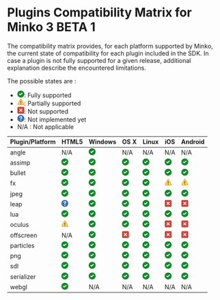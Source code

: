 Plugins Compatibility Matrix for Minko 3 BETA 1
===============================================

The compatibility matrix provides, for each platform supported by Minko, the current state of compatibility for each plugin included in the SDK. In case a plugin is not fully supported for a given release, additional explanation describe the encountered limitations.

The possible states are :

-   ![](../../doc/image/Checked.png "fig:../../doc/image/Checked.png"): Fully supported
-   ![](../../doc/image/Warning.png "fig:../../doc/image/Warning.png"): Partially supported
-   ![](../../doc/image/Error.png "fig:../../doc/image/Error.png"): Not supported
-   ![](../../doc/image/Help_16.png "fig:../../doc/image/Help_16.png"): Not implemented yet
-   N/A : Not applicable

| Plugin/Platform | HTML5 | Windows | OS X | Linux | iOS | Android |
|-----------------|----------------------------------------------------------------|----------------------------------------------------------------|----------------------------------------------------------------|----------------------------------------------------------------|---|---|
| angle           | N/A                                                            | ![](../../doc/image/Checked.png "../../doc/image/Checked.png") | N/A                                                            | N/A                                                            | N/A | N/A |
| assimp          | ![](../../doc/image/Checked.png "../../doc/image/Checked.png") | ![](../../doc/image/Checked.png "../../doc/image/Checked.png") | ![](../../doc/image/Checked.png "../../doc/image/Checked.png") | ![](../../doc/image/Checked.png "../../doc/image/Checked.png") | ![](../../doc/image/Checked.png "../../doc/image/Checked.png") | ![](../../doc/image/Checked.png "../../doc/image/Checked.png") |
| bullet          | ![](../../doc/image/Checked.png "../../doc/image/Checked.png") | ![](../../doc/image/Checked.png "../../doc/image/Checked.png") | ![](../../doc/image/Checked.png "../../doc/image/Checked.png") | ![](../../doc/image/Checked.png "../../doc/image/Checked.png") | ![](../../doc/image/Checked.png "../../doc/image/Checked.png") | ![](../../doc/image/Checked.png "../../doc/image/Checked.png") |
| fx              | ![](../../doc/image/Checked.png "../../doc/image/Checked.png") | ![](../../doc/image/Checked.png "../../doc/image/Checked.png") | ![](../../doc/image/Checked.png "../../doc/image/Checked.png") | ![](../../doc/image/Checked.png "../../doc/image/Checked.png") | ![](../../doc/image/Warning.png "../../doc/image/Warning.png") | ![](../../doc/image/Warning.png "../../doc/image/Warning.png") |
| jpeg            | ![](../../doc/image/Checked.png "../../doc/image/Checked.png") | ![](../../doc/image/Checked.png "../../doc/image/Checked.png") | ![](../../doc/image/Checked.png "../../doc/image/Checked.png") | ![](../../doc/image/Checked.png "../../doc/image/Checked.png") | ![](../../doc/image/Checked.png "../../doc/image/Checked.png") | ![](../../doc/image/Checked.png "../../doc/image/Checked.png") |
| leap            | ![](../../doc/image/Help_16.png "../../doc/image/Help_16.png") | ![](../../doc/image/Checked.png "../../doc/image/Checked.png") | ![](../../doc/image/Checked.png "../../doc/image/Checked.png") | ![](../../doc/image/Checked.png "../../doc/image/Checked.png") | ![](../../doc/image/Error.png "../../doc/image/Error.png") | ![](../../doc/image/Error.png "../../doc/image/Error.png") |
| lua             | ![](../../doc/image/Checked.png "../../doc/image/Checked.png") | ![](../../doc/image/Checked.png "../../doc/image/Checked.png") | ![](../../doc/image/Checked.png "../../doc/image/Checked.png") | ![](../../doc/image/Checked.png "../../doc/image/Checked.png") | ![](../../doc/image/Checked.png "../../doc/image/Checked.png") | ![](../../doc/image/Checked.png "../../doc/image/Checked.png") |
| oculus          | ![](../../doc/image/Warning.png "../../doc/image/Warning.png") | ![](../../doc/image/Checked.png "../../doc/image/Checked.png") | ![](../../doc/image/Checked.png "../../doc/image/Checked.png") | ![](../../doc/image/Checked.png "../../doc/image/Checked.png") | ![](../../doc/image/Error.png "../../doc/image/Error.png") |  ![](../../doc/image/Error.png "../../doc/image/Error.png") |
| offscreen       | N/A                                                            | ![](../../doc/image/Checked.png "../../doc/image/Checked.png")     | ![](../../doc/image/Error.png "../../doc/image/Error.png")     | ![](../../doc/image/Checked.png "../../doc/image/Checked.png") | ![](../../doc/image/Error.png "../../doc/image/Error.png") | ![](../../doc/image/Error.png "../../doc/image/Error.png") |
| particles       | ![](../../doc/image/Checked.png "../../doc/image/Checked.png") | ![](../../doc/image/Checked.png "../../doc/image/Checked.png") | ![](../../doc/image/Checked.png "../../doc/image/Checked.png") | ![](../../doc/image/Checked.png "../../doc/image/Checked.png") | ![](../../doc/image/Checked.png "../../doc/image/Checked.png") | ![](../../doc/image/Checked.png "../../doc/image/Checked.png") |
| png             | ![](../../doc/image/Checked.png "../../doc/image/Checked.png") | ![](../../doc/image/Checked.png "../../doc/image/Checked.png") | ![](../../doc/image/Checked.png "../../doc/image/Checked.png") | ![](../../doc/image/Checked.png "../../doc/image/Checked.png") | ![](../../doc/image/Checked.png "../../doc/image/Checked.png") | ![](../../doc/image/Checked.png "../../doc/image/Checked.png") |
| sdl             | ![](../../doc/image/Checked.png "../../doc/image/Checked.png") | ![](../../doc/image/Checked.png "../../doc/image/Checked.png") | ![](../../doc/image/Checked.png "../../doc/image/Checked.png") | ![](../../doc/image/Checked.png "../../doc/image/Checked.png") | ![](../../doc/image/Checked.png "../../doc/image/Checked.png") | ![](../../doc/image/Checked.png "../../doc/image/Checked.png") |
| serializer      | ![](../../doc/image/Checked.png "../../doc/image/Checked.png") | ![](../../doc/image/Checked.png "../../doc/image/Checked.png") | ![](../../doc/image/Checked.png "../../doc/image/Checked.png") | ![](../../doc/image/Checked.png "../../doc/image/Checked.png") | ![](../../doc/image/Checked.png "../../doc/image/Checked.png") | ![](../../doc/image/Checked.png "../../doc/image/Checked.png")|
| webgl           | ![](../../doc/image/Checked.png "../../doc/image/Checked.png") | N/A                                                            | N/A                                                            | N/A                                                            | N/A | N/A |
